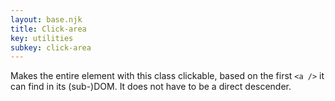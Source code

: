 ```yaml
---
layout: base.njk
title: Click-area
key: utilities
subkey: click-area
---
```


Makes the entire element with this class clickable, based on the
first `<a />` it can find in its (sub-)DOM. It does not
have to be a direct descender.
